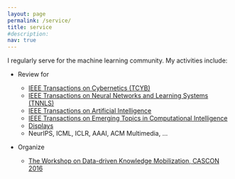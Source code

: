 ```yaml
---
layout: page
permalink: /service/
title: service
#description: 
nav: true
---
```


I regularly serve for the machine learning community. 
My activities include: 
- Review for
    - [IEEE Transactions on Cybernetics (TCYB)](https://ieeexplore.ieee.org/xpl/RecentIssue.jsp?punumber=6221036)
    - [IEEE Transactions on Neural Networks and Learning Systems (TNNLS)](https://ieeexplore.ieee.org/xpl/RecentIssue.jsp?punumber=5962385)
    - [IEEE Transactions on Artificial Intelligence](https://ieeexplore.ieee.org/xpl/RecentIssue.jsp?punumber=9078688)
    - [IEEE Transactions on Emerging Topics in Computational Intelligence](https://ieeexplore.ieee.org/xpl/RecentIssue.jsp?punumber=7433297)
    - [Displays](https://www.journals.elsevier.com/displays)
    - NeurIPS, ICML, ICLR, AAAI, ACM Multimedia, ...

- Organize
    - [The Workshop on Data-driven Knowledge Mobilization, CASCON 2016](https://dl.acm.org/doi/10.5555/3049877.3049908)

<!---
    - [NeurIPS-2022](https://nips.cc/Conferences/2022)
    - [ICML-2022](https://icml.cc/Conferences/2022/)
    - [AAAI-2022](https://aaai.org/Conferences/AAAI-22/)
    - [NeurIPS-2021](https://nips.cc/Conferences/2021)
    - [AAAI-2021](https://iclr.cc/Conferences/2021/) 
    - [ICML-2021](https://icml.cc/Conferences/2021)
    - [NeurIPS-2020](https://nips.cc/Conferences/2020)
    - [ICML-2020](https://icml.cc/Conferences/2020/) 
-->
